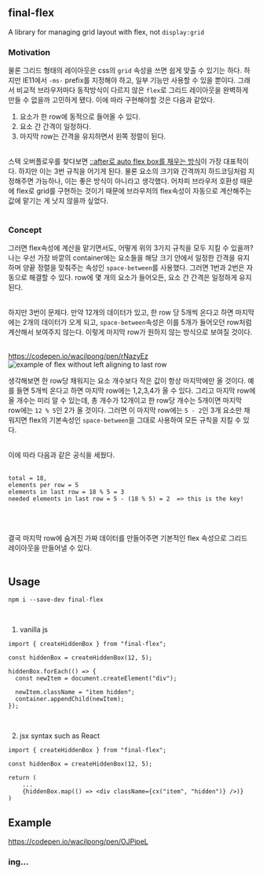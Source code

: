 ## final-flex

A library for managing grid layout with flex, not `display:grid`
<br>

### Motivation

물론 그리드 형태의 레이아웃은 css의 `grid` 속성을 쓰면 쉽게 맞출 수 있기는 하다. 하지만 IE11에서 `-ms-` prefix를 지정해야 하고, 일부 기능만 사용할 수 있을 뿐이다. 그래서 비교적 브라우저마다 동작방식이 다르지 않은 `flex`로 그리드 레이아웃을 완벽하게 만들 수 없을까 고민하게 됐다. 이에 따라 구현해야할 것은 다음과 같았다.
<br>

1. 요소가 한 row에 동적으로 들어올 수 있다.
2. 요소 간 간격이 일정하다.
3. 마지막 row는 간격을 유지하면서 왼쪽 정렬이 된다.
<br><br>

스택 오버플로우를 찾다보면 [::after로 auto flex box를 채우는 방식](https://stackoverflow.com/questions/18744164/flex-box-align-last-row-to-grid)이 가장 대표적이다. 하지만 이는 3번 규칙을 어기게 된다. 물론 요소의 크기와 간격까지 하드코딩처럼 지정해주면 가능하나, 이는 좋은 방식이 아니라고 생각했다. 어차피 브라우저 호환성 때문에 flex로 grid를 구현하는 것이기 때문에 브라우저의 flex속성이 자동으로 계산해주는 값에 맡기는 게 낫지 않을까 싶었다.
<br><br>

### Concept

그러면 flex속성에 계산을 맡기면서도, 어떻게 위의 3가지 규칙을 모두 지킬 수 있을까? 나는 우선 가장 바깥의 container에는 요소들을 해당 크기 안에서 일정한 간격을 유지하며 양끝 정렬을 맞춰주는 속성인 `space-between`를 사용했다. 그러면 1번과 2번은 자동으로 해결할 수 있다. row에 몇 개의 요소가 들어오든, 요소 간 간격은 일정하게 유지된다.
<br><br>

하지만 3번이 문제다. 만약 12개의 데이터가 있고, 한 row 당 5개씩 온다고 하면 마지막에는 2개의 데이터가 오게 되고, `space-between`속성은 이를 5개가 들어오던 row처럼 계산해서 보여주지 않는다. 이렇게 마지막 row가 원하지 않는 방식으로 보여질 것이다.
<br><br>

https://codepen.io/wacilpong/pen/rNazyEz
![example of flex without left aligning to last row](https://screenshot.codepen.io/3931303.oNgWzvy.small.65586e39-20b5-41d7-88a5-17c3915f3380.png)

생각해보면 한 row당 채워지는 요소 개수보다 작은 값이 항상 마지막에만 올 것이다. 예를 들면 5개씩 온다고 하면 마지막 row에는 1,2,3,4가 올 수 있다. 그리고 마지막 row에 올 개수는 미리 알 수 있는데, 총 개수가 12개이고 한 row당 개수는 5개이면 마지막 row에는 `12 % 5`인 2가 올 것이다. 그러면 이 마지막 row에는 `5 - 2`인 3개 요소만 채워지면 flex의 기본속성인 `space-between`을 그대로 사용하여 모든 규칙을 지킬 수 있다.
<br><br>

이에 따라 다음과 같은 공식을 세웠다.
<br><br>

```
total = 18,
elements per row = 5
elements in last row = 18 % 5 = 3
needed elements in last row = 5 - (18 % 5) = 2  => this is the key!
```
<br><br>

결국 마지막 row에 숨겨진 가짜 데이터를 만들어주면 기본적인 flex 속성으로 그리드 레이아웃을 만들어낼 수 있다.
<br><br>

## Usage
```
npm i --save-dev final-flex
```
<br>

1. vanilla js
```
import { createHiddenBox } from "final-flex";

const hiddenBox = createHiddenBox(12, 5);

hiddenBox.forEach(() => {
  const newItem = document.createElement("div");

  newItem.className = "item hidden";  
  container.appendChild(newItem);
});
```
<br>

2. jsx syntax such as React
```
import { createHiddenBox } from "final-flex";

const hiddenBox = createHiddenBox(12, 5);

return (
    ...
    {hiddenBox.map(() => <div className={cx("item", "hidden")} />)}
)
```

## Example
https://codepen.io/wacilpong/pen/OJPjpeL
<br>

### ing...
